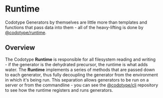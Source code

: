 # Runtime

Codotype Generators by themselves are little more than templates and functions that pass data into them - all of the heavy-lifting is done by [@codotype/runtime](https://github.com/codotype.codotype).

## Overview

The Codotype **Runtime** is responsible for all filesystem reading and writing - if the generator is the dehydrated precursor, the runtime is what adds water. The **Runtime** implements a series of methods that are passed down to each generator, thus fully decoupling the generator from the environment in which it's being run. This separation allows generators to be run on a server or from the commandline - you can see the [@codotype/cli](https://github.com/codotype/codotype) repository to see how the runtime registers and runs generators.
